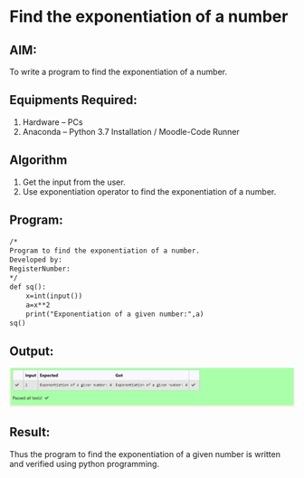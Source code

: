 # Find the exponentiation of a number

## AIM:
To write a program to find the exponentiation of a number.

## Equipments Required:
1. Hardware – PCs
2. Anaconda – Python 3.7 Installation / Moodle-Code Runner

## Algorithm
1. Get the input from the user.
2. Use exponentiation operator to find the exponentiation of a number.

## Program:
```
/*
Program to find the exponentiation of a number.
Developed by: 
RegisterNumber: 
*/
def sq():
    x=int(input())
    a=x**2
    print("Exponentiation of a given number:",a)
sq()
```

## Output:
![output](exponention.png)


## Result:
Thus the program to find the exponentiation of a given number is written and verified using python programming.
